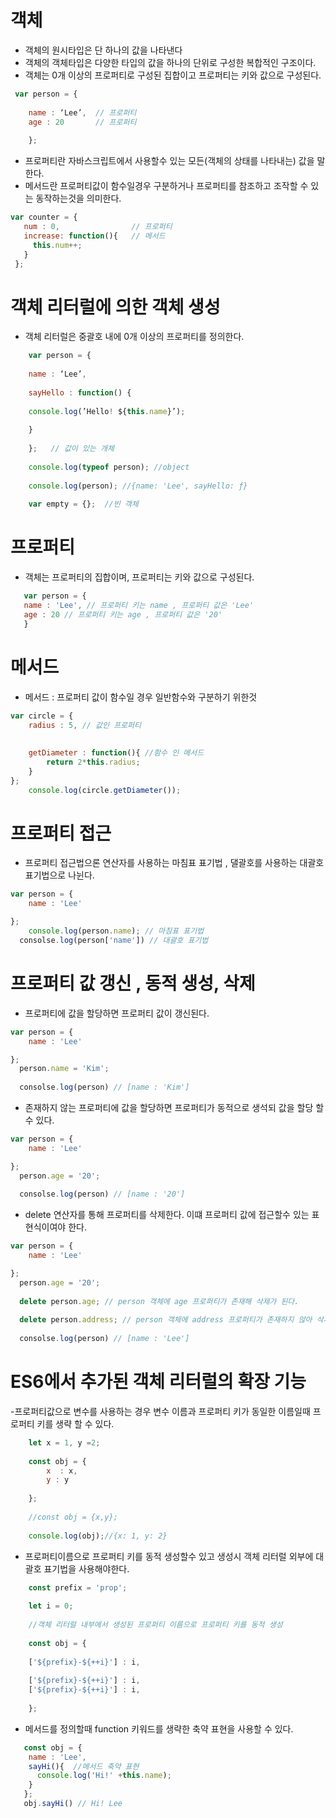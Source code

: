# 객체

- 객체의 원시타입은 단 하나의 값을 나타낸다
- 객체의 객체타입은 다양한 타입의 값을 하나의 단위로 구성한 복합적인 구조이다. 
- 객체는 0개 이상의 프로퍼티로 구성된 집합이고 프로퍼티는 키와 값으로 구성된다.

```jsx
 var person = {
    
    name : ‘Lee’,  // 프로퍼티
    age : 20       // 프로퍼티
   
    };
```

 - 프로퍼티란 자바스크립트에서 사용할수 있는 모든(객체의 상태를 나타내는) 값을 말한다.
 - 메서드란 프로퍼티값이 함수일경우 구분하거나 프로퍼티를 참조하고 조작할 수 있는 동작하는것을 의미한다.
 
 ```jsx
 var counter = {
    num : 0,                // 프로퍼티
    increase: function(){   // 메서드
      this.num++;
    } 
  };
```

# 객체 리터럴에 의한 객체 생성

 - 객체 리터럴은 중괄호 내에 0개 이상의 프로퍼티를 정의한다.
 
```jsx
    var person = {
    
    name : ‘Lee’,
    
    sayHello : function() {
    
    console.log(’Hello! ${this.name}’);
    
    }
    
    };   // 값이 있는 개체      
    
    console.log(typeof person); //object
    
    console.log(person); //{name: 'Lee', sayHello: ƒ}
    
    var empty = {};  //빈 객체
```
    
    

# 프로퍼티

- 객체는 프로퍼티의 집합이며, 프로퍼티는 키와 값으로 구성된다.
```jsx
   var person = {
   name : 'Lee', // 프로퍼티 키는 name , 프로퍼티 값은 'Lee'
   age : 20 // 프로퍼티 키는 age , 프로퍼티 값은 '20'
   }
```
    

# 메서드

- 메서드 : 프로퍼티 값이 함수일 경우 일반함수와 구분하기 위한것 

```jsx
var circle = {
	radius : 5, // 값인 프로퍼티
  
  
	getDiameter : function(){ //함수 인 메서드
	    return 2*this.radius; 
	}
};
	console.log(circle.getDiameter());
```

# 프로퍼티 접근

- 프로퍼티 접근법으론 연산자를 사용하는 마침표 표기법 , 댈괄호를 사용하는 대괄호 표기법으로 나뉜다.
```jsx
var person = {
	name : 'Lee'

};
	console.log(person.name); // 마침표 표기법
  consolse.log(person['name']) // 대괄호 표기법
```

# 프로퍼티 값 갱신 , 동적 생성, 삭제

- 프로퍼티에 값을 할당하면 프로퍼티 값이 갱신된다.

```jsx
var person = {
	name : 'Lee'

};
  person.name = 'Kim';
  
  consolse.log(person) // [name : 'Kim']
```

- 존재하지 않는 프로퍼티에 값을 할당하면 프로퍼티가 동적으로 생석되 값을 할당 할 수 있다.

```jsx
var person = {
	name : 'Lee'

};
  person.age = '20';
  
  consolse.log(person) // [name : '20']
```
- delete 연산자를 통해 프로퍼티를 삭제한다. 이떄 프로퍼티 값에 접근할수 있는 표현식이여야 한다.

```jsx
var person = {
	name : 'Lee'

};
  person.age = '20';
  
  delete person.age; // person 객체에 age 프로퍼티가 존재해 삭제가 된다.
  
  delete person.address; // person 객체에 address 프로퍼티가 존재하지 않아 삭제할수 없다.
  
  consolse.log(person) // [name : 'Lee']
```

# ES6에서 추가된 객체 리터럴의 확장 기능

-프로퍼티값으로 변수를 사용하는 경우 변수 이름과 프로퍼티 키가 동일한 이름일때 프로퍼티 키를 생략 할 수 있다.
   
```jsx
    let x = 1, y =2;
    
    const obj = {
        x  : x,
        y : y
    
    };  
    
    //const obj = {x,y};
    
    console.log(obj);//{x: 1, y: 2}
 ```   

- 프로퍼티이름으로 프로퍼티 키를 동적 생성할수 있고 생성시 객체 리터럴 외부에 대괄호 표기법을 사용해야한다.
 
```jsx
    const prefix = 'prop';
    
    let i = 0;
    
    //객체 리터럴 내부에서 생성된 프로퍼티 이름으로 프로퍼티 키를 동적 생성
    
    const obj = {
    
    ['${prefix}-${++i}'] : i,
    
    ['${prefix}-${++i}'] : i,
    ['${prefix}-${++i}'] : i,
    
    };
```    

- 메서드를 정의할때 function 키워드를 생략한 축약 표현을 사용할 수 있다.
```jsx
   const obj = {
    name : 'Lee',
    sayHi(){  //메서드 축약 표현
      console.log('Hi!' +this.name);
    }
   };
   obj.sayHi() // Hi! Lee
```    
